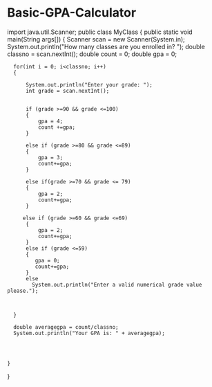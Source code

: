 # Basic-GPA-Calculator

import java.util.Scanner;
public class MyClass {
    public static void main(String args[]) {
      Scanner scan = new Scanner(System.in);
      System.out.println("How many classes are you enrolled in? ");
      double classno = scan.nextInt();
      double count = 0;
      double gpa = 0;

      
      for(int i = 0; i<classno; i++)
      {

          System.out.println("Enter your grade: ");
          int grade = scan.nextInt();

          
          if (grade >=90 && grade <=100)
          {
              gpa = 4;
              count +=gpa;
          }
          
          else if (grade >=80 && grade <=89)
          {
              gpa = 3;
              count+=gpa;
          }
          
          else if(grade >=70 && grade <= 79)
          {
              gpa = 2;
              count+=gpa;
          }
          
         else if (grade >=60 && grade <=69)
          {
              gpa = 2;
              count+=gpa;
          }
          else if (grade <=59)
          {
             gpa = 0;
             count+=gpa;
          }
          else
            System.out.println("Enter a valid numerical grade value please.");
            
        
         
      }
      
      double averagegpa = count/classno;
      System.out.println("Your GPA is: " + averagegpa);
      
      
      
     
    }
}
